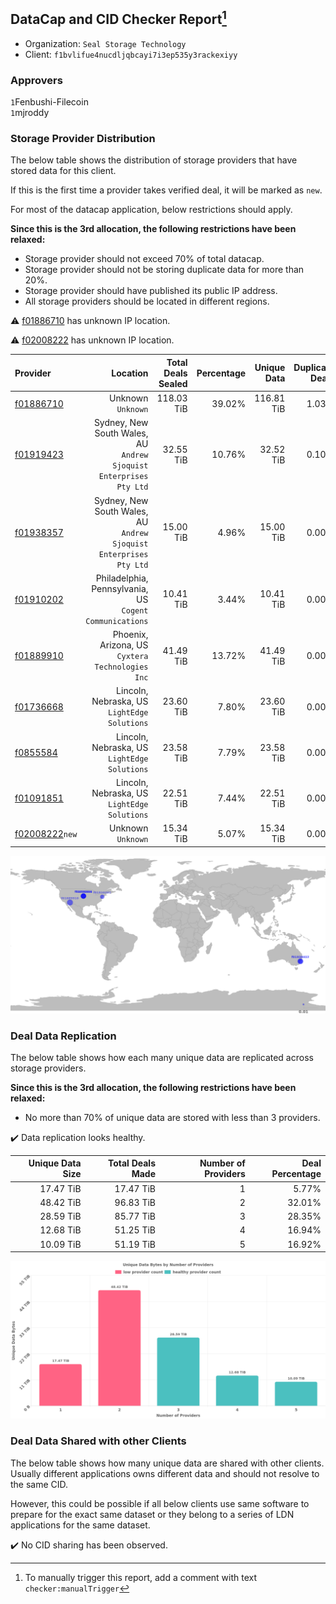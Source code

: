 ## DataCap and CID Checker Report[^1]
 - Organization: `Seal Storage Technology`
 - Client: `f1bvlifue4nucdljqbcayi7i3ep535y3rackexiyy`
### Approvers
`1`Fenbushi-Filecoin<br/>`1`mjroddy

### Storage Provider Distribution
The below table shows the distribution of storage providers that have stored data for this client.

If this is the first time a provider takes verified deal, it will be marked as `new`.

For most of the datacap application, below restrictions should apply.

**Since this is the 3rd allocation, the following restrictions have been relaxed:**
 - Storage provider should not exceed 70% of total datacap.
 - Storage provider should not be storing duplicate data for more than 20%.
 - Storage provider should have published its public IP address.
 - All storage providers should be located in different regions.

⚠️ [f01886710](https://filfox.info/en/address/f01886710) has unknown IP location.

⚠️ [f02008222](https://filfox.info/en/address/f02008222) has unknown IP location.

| Provider                                                    |                                                              Location | Total Deals Sealed | Percentage | Unique Data | Duplicate Deals |
| :---------------------------------------------------------- | --------------------------------------------------------------------: | -----------------: | ---------: | ----------: | --------------: |
| [f01886710](https://filfox.info/en/address/f01886710)       |                                                 Unknown<br/>`Unknown` |         118.03 TiB |     39.02% |  116.81 TiB |           1.03% |
| [f01919423](https://filfox.info/en/address/f01919423)       | Sydney, New South Wales, AU<br/>`Andrew Sjoquist Enterprises Pty Ltd` |          32.55 TiB |     10.76% |   32.52 TiB |           0.10% |
| [f01938357](https://filfox.info/en/address/f01938357)       | Sydney, New South Wales, AU<br/>`Andrew Sjoquist Enterprises Pty Ltd` |          15.00 TiB |      4.96% |   15.00 TiB |           0.00% |
| [f01910202](https://filfox.info/en/address/f01910202)       |            Philadelphia, Pennsylvania, US<br/>`Cogent Communications` |          10.41 TiB |      3.44% |   10.41 TiB |           0.00% |
| [f01889910](https://filfox.info/en/address/f01889910)       |                   Phoenix, Arizona, US<br/>`Cyxtera Technologies Inc` |          41.49 TiB |     13.72% |   41.49 TiB |           0.00% |
| [f01736668](https://filfox.info/en/address/f01736668)       |                       Lincoln, Nebraska, US<br/>`LightEdge Solutions` |          23.60 TiB |      7.80% |   23.60 TiB |           0.00% |
| [f0855584](https://filfox.info/en/address/f0855584)         |                       Lincoln, Nebraska, US<br/>`LightEdge Solutions` |          23.58 TiB |      7.79% |   23.58 TiB |           0.00% |
| [f01091851](https://filfox.info/en/address/f01091851)       |                       Lincoln, Nebraska, US<br/>`LightEdge Solutions` |          22.51 TiB |      7.44% |   22.51 TiB |           0.00% |
| [f02008222](https://filfox.info/en/address/f02008222)`new`  |                                                 Unknown<br/>`Unknown` |          15.34 TiB |      5.07% |   15.34 TiB |           0.00% |

![Provider Distribution](https://raw.githubusercontent.com/data-preservation-programs/filplus-checker-assets/main/filecoin-project/filecoin-plus-large-datasets/issues/1281/1674263164370.png)
### Deal Data Replication
The below table shows how each many unique data are replicated across storage providers.

**Since this is the 3rd allocation, the following restrictions have been relaxed:**
- No more than 70% of unique data are stored with less than 3 providers.

✔️ Data replication looks healthy.

| Unique Data Size | Total Deals Made | Number of Providers | Deal Percentage |
| ---------------: | ---------------: | ------------------: | --------------: |
|        17.47 TiB |        17.47 TiB |                   1 |           5.77% |
|        48.42 TiB |        96.83 TiB |                   2 |          32.01% |
|        28.59 TiB |        85.77 TiB |                   3 |          28.35% |
|        12.68 TiB |        51.25 TiB |                   4 |          16.94% |
|        10.09 TiB |        51.19 TiB |                   5 |          16.92% |

![Replication Distribution](https://raw.githubusercontent.com/data-preservation-programs/filplus-checker-assets/main/filecoin-project/filecoin-plus-large-datasets/issues/1281/1674263165649.png)
### Deal Data Shared with other Clients
The below table shows how many unique data are shared with other clients.
Usually different applications owns different data and should not resolve to the same CID.

However, this could be possible if all below clients use same software to prepare for the exact same dataset or they belong to a series of LDN applications for the same dataset.

✔️ No CID sharing has been observed.

[^1]: To manually trigger this report, add a comment with text `checker:manualTrigger`
